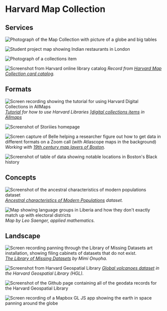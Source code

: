 # Harvard Map Collection 

## Services

![Photograph of the Map Collection with picture of a globe and big tables](https://raw.githubusercontent.com/HarvardMapCollection/classes/main/media/map-collection.png)


![Student project map showing Indian restaurants in London](https://raw.githubusercontent.com/HarvardMapCollection/classes/main/media/jess-map.png)

![Photograph of a collections item](https://raw.githubusercontent.com/HarvardMapCollection/classes/main/media/restaurant.png)

![Screenshot from Harvard online library catalog](https://raw.githubusercontent.com/HarvardMapCollection/classes/main/media/climate-reactions.png)
*Record from  [Harvard Map Collection card catalog](https://iiif.lib.harvard.edu/manifests/view/drs:45555303$402i).* 

## Formats

![Screen recording showing the tutorial for using Harvard Digital Collections in AllMaps](https://raw.githubusercontent.com/HarvardMapCollection/classes/main/media/allmaps-guide.gif)
*[Tutorial](https://harvardmapcollection.github.io/tutorials/allmaps/georeference/) for how to use Harvard Libraries ][digital collections items](https://library.harvard.edu/digital-collections) in [Allmaps](https://editor.allmaps.org/#/)*

![Screenshot of Storiiies homepage](https://raw.githubusercontent.com/HarvardMapCollection/classes/main/media/storiiies.png)


![Screen capture of Belle helping a researcher figure out how to get data in different formats on a Zoom call (with Atlascope maps in the background)](https://raw.githubusercontent.com/HarvardMapCollection/classes/main/media/finding-tiles.png)
*Working with [19th century map layers of Boston](https://atlascope.leventhalmap.org/#view:share$base:000$overlay:39999059010718$zoom:18.58$center:-7914696.636805333,5210508.468195375$mode:glass$pos:148).*

![Screenshot of table of data showing notable locations in Boston's Black history](https://raw.githubusercontent.com/HarvardMapCollection/classes/main/media/mbb-pois.png)


## Concepts

![Screenshot of the ancestral characteristics of modern populations dataset](https://raw.githubusercontent.com/HarvardMapCollection/classes/main/media/folklore.png)
*[Ancestral characteristics of Modern Populations](https://scholar.harvard.edu/nunn/publications/ancestral-characteristics-modern-populations) dataset.*

![Map showing language groups in Liberia and how they don't exactly match up with electoral districts](https://raw.githubusercontent.com/HarvardMapCollection/classes/main/media/saenger.png)
*Map by Leo Saenger, applied mathematics.*

## Landscape

![Screen recording panning through the Library of Missing Datasets art installation, showing filing cabinets of datasets that do not exist.](https://raw.githubusercontent.com/HarvardMapCollection/classes/main/media/onuoha.gif)
*[The Library of Missing Datasets](https://mimionuoha.com/the-library-of-missing-datasets) by Mimi Ọnụọha.* 


![Screenshot from Harvard Geospatial Library](https://raw.githubusercontent.com/HarvardMapCollection/classes/main/media/volcanoes.png)
*[Global volcanoes dataset](https://hgl.harvard.edu/catalog/harvard-glb-volc) in the Harvard Geospatial Library (HGL).* 

![Screenshot of the Github page containing all of the geodata records for the Harvard Geospatial Library](https://raw.githubusercontent.com/HarvardMapCollection/classes/main/media/hgl-records.png)

![Screen recording of a Mapbox GL JS app showing the earth in space panning around the globe](https://raw.githubusercontent.com/HarvardMapCollection/classes/main/media/globe.gif)